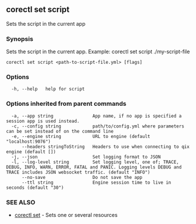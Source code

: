 ## corectl set script

Sets the script in the current app

### Synopsis

Sets the script in the current app. Example: corectl set script ./my-script-file

```
corectl set script <path-to-script-file.yml> [flags]
```

### Options

```
  -h, --help   help for script
```

### Options inherited from parent commands

```
  -a, --app string               App name, if no app is specified a session app is used instead.
  -c, --config string            path/to/config.yml where parameters can be set instead of on the command line
  -e, --engine string            URL to engine (default "localhost:9076")
      --headers stringToString   Headers to use when connecting to qix engine (default [])
  -j, --json                     Set logging format to JSON
  -l, --log-level string         Set logging level, one of; TRACE, DEBUG, INFO, WARN, ERROR, FATAL and PANIC. Logging levels DEBUG and TRACE includes JSON websocket traffic. (default "INFO")
      --no-save                  Do not save the app
      --ttl string               Engine session time to live in seconds (default "30")
```

### SEE ALSO

* [corectl set](corectl_set.md)	 - Sets one or several resources


